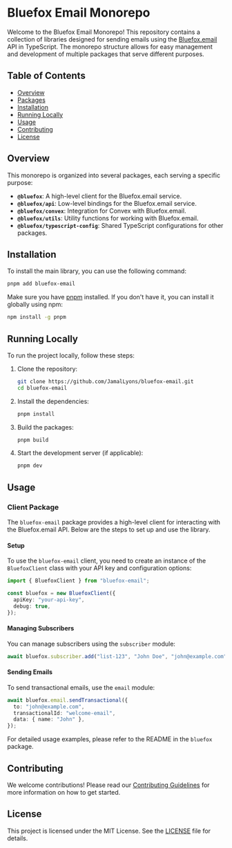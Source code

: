 # Bluefox Email Monorepo

Welcome to the Bluefox Email Monorepo! This repository contains a collection of libraries designed for sending emails using the [Bluefox.email](https://bluefox.email) API in TypeScript. The monorepo structure allows for easy management and development of multiple packages that serve different purposes.

## Table of Contents

- [Overview](#overview)
- [Packages](#packages)
- [Installation](#installation)
- [Running Locally](#running-locally)
- [Usage](#usage)
- [Contributing](#contributing)
- [License](#license)

## Overview

This monorepo is organized into several packages, each serving a specific purpose:

- **`@bluefox`**: A high-level client for the Bluefox.email service.
- **`@bluefox/api`**: Low-level bindings for the Bluefox.email service.
- **`@bluefox/convex`**: Integration for Convex with Bluefox.email.
- **`@bluefox/utils`**: Utility functions for working with Bluefox.email.
- **`@bluefox/typescript-config`**: Shared TypeScript configurations for other packages.

## Installation

To install the main library, you can use the following command:

```bash
pnpm add bluefox-email
```

Make sure you have [pnpm](https://pnpm.js.org/) installed. If you don't have it, you can install it globally using npm:

```bash
npm install -g pnpm
```

## Running Locally

To run the project locally, follow these steps:

1. Clone the repository:

   ```bash
   git clone https://github.com/JamalLyons/bluefox-email.git
   cd bluefox-email
   ```

2. Install the dependencies:

   ```bash
   pnpm install
   ```

3. Build the packages:

   ```bash
   pnpm build
   ```

4. Start the development server (if applicable):

   ```bash
   pnpm dev
   ```

## Usage

### Client Package

The `bluefox-email` package provides a high-level client for interacting with the Bluefox.email API. Below are the steps to set up and use the library.

#### Setup

To use the `bluefox-email` client, you need to create an instance of the `BluefoxClient` class with your API key and configuration options:

```typescript
import { BluefoxClient } from "bluefox-email";

const bluefox = new BluefoxClient({
  apiKey: "your-api-key",
  debug: true,
});
```

#### Managing Subscribers

You can manage subscribers using the `subscriber` module:

```typescript
await bluefox.subscriber.add("list-123", "John Doe", "john@example.com");
```

#### Sending Emails

To send transactional emails, use the `email` module:

```typescript
await bluefox.email.sendTransactional({
  to: "john@example.com",
  transactionalId: "welcome-email",
  data: { name: "John" },
});
```

For detailed usage examples, please refer to the README in the `bluefox` package.

## Contributing

We welcome contributions! Please read our [Contributing Guidelines](CONTRIBUTING.md) for more information on how to get started.

## License

This project is licensed under the MIT License. See the [LICENSE](LICENSE) file for details.

